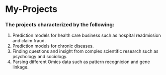 # My-Projects
### The projects characterized by the following:
1. Prediction models for health care business such as hospital readmission and claim fraud.
2. Prediction models for chronic diseases.
3. Finding questions and insight from complex scientific research such as psychology and sociology.
4. Parsing different Omics data such as pattern recognicion and gene linkage.

